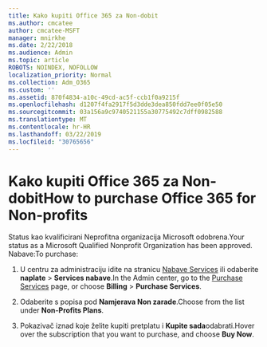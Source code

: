```yaml
---
title: Kako kupiti Office 365 za Non-dobit
ms.author: cmcatee
author: cmcatee-MSFT
manager: mnirkhe
ms.date: 2/22/2018
ms.audience: Admin
ms.topic: article
ROBOTS: NOINDEX, NOFOLLOW
localization_priority: Normal
ms.collection: Adm_O365
ms.custom: ''
ms.assetid: 870f4834-a10c-49cd-ac5f-ccb1f0a9215f
ms.openlocfilehash: d1207f4fa2917f5d3dde3dea850fdd7ee0f05e50
ms.sourcegitcommit: 03a156a9c9740521155a30775492c7dff0982588
ms.translationtype: MT
ms.contentlocale: hr-HR
ms.lasthandoff: 03/22/2019
ms.locfileid: "30765656"
---
```

# <a name="how-to-purchase-office-365-for-non-profits"></a><span data-ttu-id="635fe-102">Kako kupiti Office 365 za Non-dobit</span><span class="sxs-lookup"><span data-stu-id="635fe-102">How to purchase Office 365 for Non-profits</span></span>

<span data-ttu-id="635fe-103">Status kao kvalificirani Neprofitna organizacija Microsoft odobrena.</span><span class="sxs-lookup"><span data-stu-id="635fe-103">Your status as a Microsoft Qualified Nonprofit Organization has been approved.</span></span> <span data-ttu-id="635fe-104">Nabave:</span><span class="sxs-lookup"><span data-stu-id="635fe-104">To purchase:</span></span>
  
1. <span data-ttu-id="635fe-105">U centru za administraciju idite na stranicu [Nabave Services](https://go.microsoft.com/fwlink/p/?linkid=868433) ili odaberite **naplate** \> **Services nabave**.</span><span class="sxs-lookup"><span data-stu-id="635fe-105">In the Admin center, go to the [Purchase Services](https://go.microsoft.com/fwlink/p/?linkid=868433) page, or choose **Billing** \> **Purchase Services**.</span></span>
    
2. <span data-ttu-id="635fe-106">Odaberite s popisa pod **Namjerava Non zarade**.</span><span class="sxs-lookup"><span data-stu-id="635fe-106">Choose from the list under **Non-Profits Plans**.</span></span>
    
3. <span data-ttu-id="635fe-107">Pokazivač iznad koje želite kupiti pretplatu i **Kupite sada**odabrati.</span><span class="sxs-lookup"><span data-stu-id="635fe-107">Hover over the subscription that you want to purchase, and choose **Buy Now**.</span></span>
    

